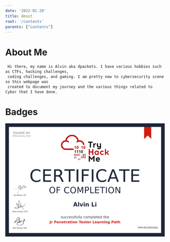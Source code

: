 ```yaml
---
date: '2022-01-20'
title: About
root: '/contents'
parents: ["contents"]
---
```


# About Me

```
 Hi there, my name is Alvin aka dpackets. I have various hobbies such as CTFs, hacking challenges, 
 coding challenges, and gaming. I am pretty new to cybersecurity scene so this webpage was 
 created to document my journey and the various things related to Cyber that I have done.

 ```

# Badges

![TryHackMe Jr. Pen Tester](src/images/jrpentester.png "TryHackMe Jr. Pen Tester")